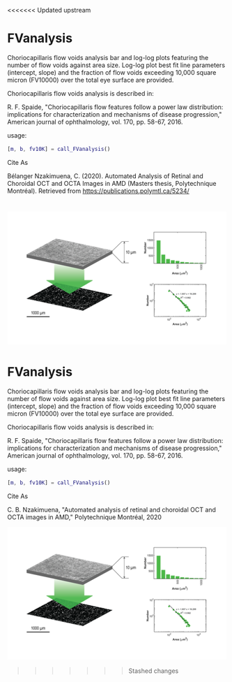 <<<<<<< Updated upstream
# FVanalysis
Choriocapillaris flow voids analysis bar and log-log plots featuring the number of flow voids against area size.  Log-log plot best fit line parameters (intercept, slope) and the fraction of flow voids exceeding 10,000 square micron (FV10000) over the total eye surface are provided.

Choriocapillaris flow voids analysis is described in:

R. F. Spaide, "Choriocapillaris flow features follow a power law distribution: implications for characterization and mechanisms of disease progression," American journal of ophthalmology, vol. 170, pp. 58-67, 2016.

usage:

```matlab
[m, b, fv10K] = call_FVanalysis()
```

Cite As

Bélanger Nzakimuena, C. (2020). Automated Analysis of Retinal and Choroidal OCT and OCTA Images in AMD (Masters thesis, Polytechnique Montréal). Retrieved from https://publications.polymtl.ca/5234/

![example image](figure.png)
=======
# FVanalysis
Choriocapillaris flow voids analysis bar and log-log plots featuring the number of flow voids against area size.  Log-log plot best fit line parameters (intercept, slope) and the fraction of flow voids exceeding 10,000 square micron (FV10000) over the total eye surface are provided.

Choriocapillaris flow voids analysis is described in:

R. F. Spaide, "Choriocapillaris flow features follow a power law distribution: implications for characterization and mechanisms of disease progression," American journal of ophthalmology, vol. 170, pp. 58-67, 2016.

usage:

```matlab
[m, b, fv10K] = call_FVanalysis()
```

Cite As

C. B. Nzakimuena, "Automated analysis of retinal and choroidal OCT and OCTA images in AMD," Polytechnique Montréal, 2020

![example image](figure.png)
>>>>>>> Stashed changes
